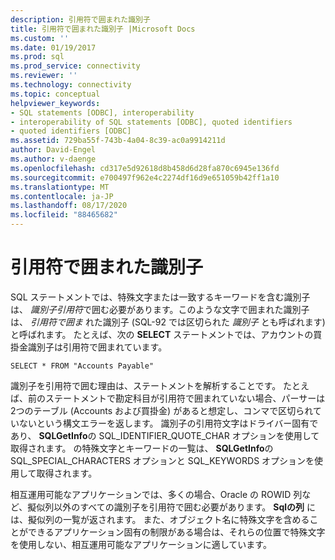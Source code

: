 ```yaml
---
description: 引用符で囲まれた識別子
title: 引用符で囲まれた識別子 |Microsoft Docs
ms.custom: ''
ms.date: 01/19/2017
ms.prod: sql
ms.prod_service: connectivity
ms.reviewer: ''
ms.technology: connectivity
ms.topic: conceptual
helpviewer_keywords:
- SQL statements [ODBC], interoperability
- interoperability of SQL statements [ODBC], quoted identifiers
- quoted identifiers [ODBC]
ms.assetid: 729ba55f-743b-4a04-8c39-ac0a9914211d
author: David-Engel
ms.author: v-daenge
ms.openlocfilehash: cd317e5d92618d8b458d6d28fa870c6945e136fd
ms.sourcegitcommit: e700497f962e4c2274df16d9e651059b42ff1a10
ms.translationtype: MT
ms.contentlocale: ja-JP
ms.lasthandoff: 08/17/2020
ms.locfileid: "88465682"
---
```

# <a name="quoted-identifiers"></a>引用符で囲まれた識別子
SQL ステートメントでは、特殊文字または一致するキーワードを含む識別子は、 *識別子引用符*で囲む必要があります。このような文字で囲まれた識別子は、 *引用符で囲ま* れた識別子 (SQL-92 では区切られた *識別子* とも呼ばれます) と呼ばれます。 たとえば、次の **SELECT** ステートメントでは、アカウントの買掛金識別子は引用符で囲まれています。  
  
```  
SELECT * FROM "Accounts Payable"  
```  
  
 識別子を引用符で囲む理由は、ステートメントを解析することです。 たとえば、前のステートメントで勘定科目が引用符で囲まれていない場合、パーサーは2つのテーブル (Accounts および買掛金) があると想定し、コンマで区切られていないという構文エラーを返します。 識別子の引用符文字はドライバー固有であり、 **SQLGetInfo**の SQL_IDENTIFIER_QUOTE_CHAR オプションを使用して取得されます。 の特殊文字とキーワードの一覧は、 **SQLGetInfo**の SQL_SPECIAL_CHARACTERS オプションと SQL_KEYWORDS オプションを使用して取得されます。  
  
 相互運用可能なアプリケーションでは、多くの場合、Oracle の ROWID 列など、擬似列以外のすべての識別子を引用符で囲む必要があります。 **Sqlの列** には、擬似列の一覧が返されます。 また、オブジェクト名に特殊文字を含めることができるアプリケーション固有の制限がある場合は、それらの位置で特殊文字を使用しない、相互運用可能なアプリケーションに適しています。
